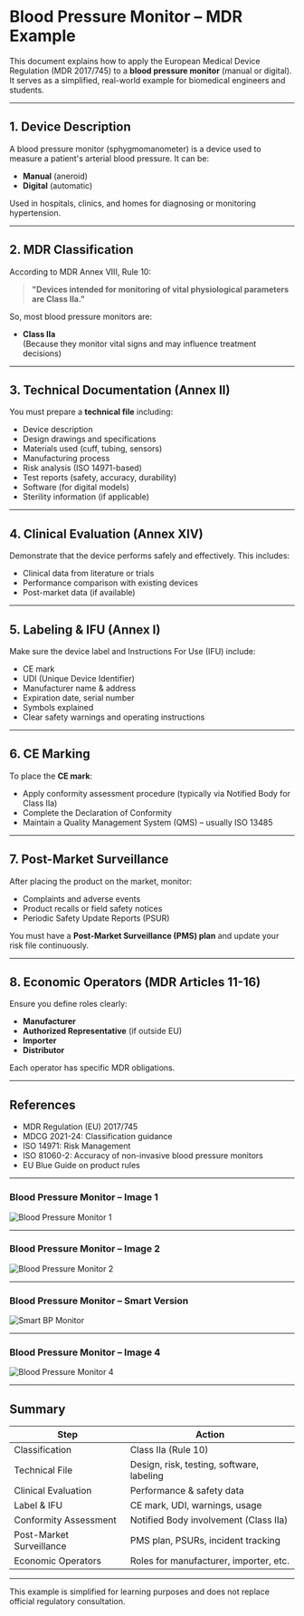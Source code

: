 # Blood Pressure Monitor – MDR Example

This document explains how to apply the European Medical Device Regulation (MDR 2017/745) to a **blood pressure monitor** (manual or digital). It serves as a simplified, real-world example for biomedical engineers and students.

---

##  1. Device Description

A blood pressure monitor (sphygmomanometer) is a device used to measure a patient's arterial blood pressure. It can be:
- **Manual** (aneroid)
- **Digital** (automatic)

Used in hospitals, clinics, and homes for diagnosing or monitoring hypertension.

---

##  2. MDR Classification

According to MDR Annex VIII, Rule 10:

> **"Devices intended for monitoring of vital physiological parameters are Class IIa."**

So, most blood pressure monitors are:
- **Class IIa**  
(Because they monitor vital signs and may influence treatment decisions)

---

##  3. Technical Documentation (Annex II)

You must prepare a **technical file** including:
- Device description
- Design drawings and specifications
- Materials used (cuff, tubing, sensors)
- Manufacturing process
- Risk analysis (ISO 14971-based)
- Test reports (safety, accuracy, durability)
- Software (for digital models)
- Sterility information (if applicable)

---

##  4. Clinical Evaluation (Annex XIV)

Demonstrate that the device performs safely and effectively. This includes:
- Clinical data from literature or trials
- Performance comparison with existing devices
- Post-market data (if available)

---

##  5. Labeling & IFU (Annex I)

Make sure the device label and Instructions For Use (IFU) include:
- CE mark
- UDI (Unique Device Identifier)
- Manufacturer name & address
- Expiration date, serial number
- Symbols explained
- Clear safety warnings and operating instructions

---

##  6. CE Marking

To place the **CE mark**:
- Apply conformity assessment procedure (typically via Notified Body for Class IIa)
- Complete the Declaration of Conformity
- Maintain a Quality Management System (QMS) – usually ISO 13485

---

##  7. Post-Market Surveillance

After placing the product on the market, monitor:
- Complaints and adverse events
- Product recalls or field safety notices
- Periodic Safety Update Reports (PSUR)

You must have a **Post-Market Surveillance (PMS) plan** and update your risk file continuously.

---

##  8. Economic Operators (MDR Articles 11-16)

Ensure you define roles clearly:
- **Manufacturer**
- **Authorized Representative** (if outside EU)
- **Importer**
- **Distributor**

Each operator has specific MDR obligations.

---

##  References

- MDR Regulation (EU) 2017/745  
- MDCG 2021-24: Classification guidance  
- ISO 14971: Risk Management  
- ISO 81060-2: Accuracy of non-invasive blood pressure monitors  
- EU Blue Guide on product rules

---
### Blood Pressure Monitor – Image 1
![Blood Pressure Monitor 1](../assets/images/blood-pressure-monitor-1.jpg)

---

### Blood Pressure Monitor – Image 2
![Blood Pressure Monitor 2](../assets/images/blood-pressure-monitor-2.jpg)

---

### Blood Pressure Monitor – Smart Version
![Smart BP Monitor](../assets/images/blood-pressure-monitor-smart.jpg)

---

### Blood Pressure Monitor – Image 4
![Blood Pressure Monitor 4](../assets/images/blood-pressure-monitor-4.jpg)

---


##  Summary

| Step                         | Action                                      |
|------------------------------|---------------------------------------------|
| Classification               | Class IIa (Rule 10)                         |
| Technical File               | Design, risk, testing, software, labeling   |
| Clinical Evaluation          | Performance & safety data                   |
| Label & IFU                  | CE mark, UDI, warnings, usage               |
| Conformity Assessment        | Notified Body involvement (Class IIa)       |
| Post-Market Surveillance     | PMS plan, PSURs, incident tracking          |
| Economic Operators           | Roles for manufacturer, importer, etc.      |

---

This example is simplified for learning purposes and does not replace official regulatory consultation.


